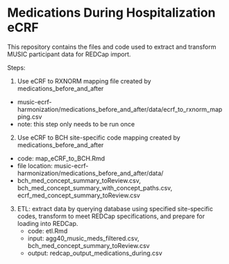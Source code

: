 # Medications During Hospitalization eCRF

This repository contains the files and code used to extract and transform MUSIC participant data for REDCap import.

Steps:

1. Use eCRF to RXNORM mapping file created by medications_before_and_after
  - music-ecrf-harmonization/medications_before_and_after/data/ecrf_to_rxnorm_mapping.csv
  - note: this step only needs to be run once

2. Use eCRF to BCH site-specific code mapping created by medications_before_and_after
  - code: map_eCRF_to_BCH.Rmd
  - file location: music-ecrf-harmonization/medications_before_and_after/data/
  - bch_med_concept_summary_toReview.csv, bch_med_concept_summary_with_concept_paths.csv,  ecrf_med_concept_summary_toReview.csv

3. ETL: extract data by querying database using specified site-specific codes, transform to meet REDCap specifications, and prepare for loading into REDCap.
   - code: etl.Rmd
   - input: agg40_music_meds_filtered.csv, bch_med_concept_summary_toReview.csv
   - output: redcap_output_medications_during.csv
